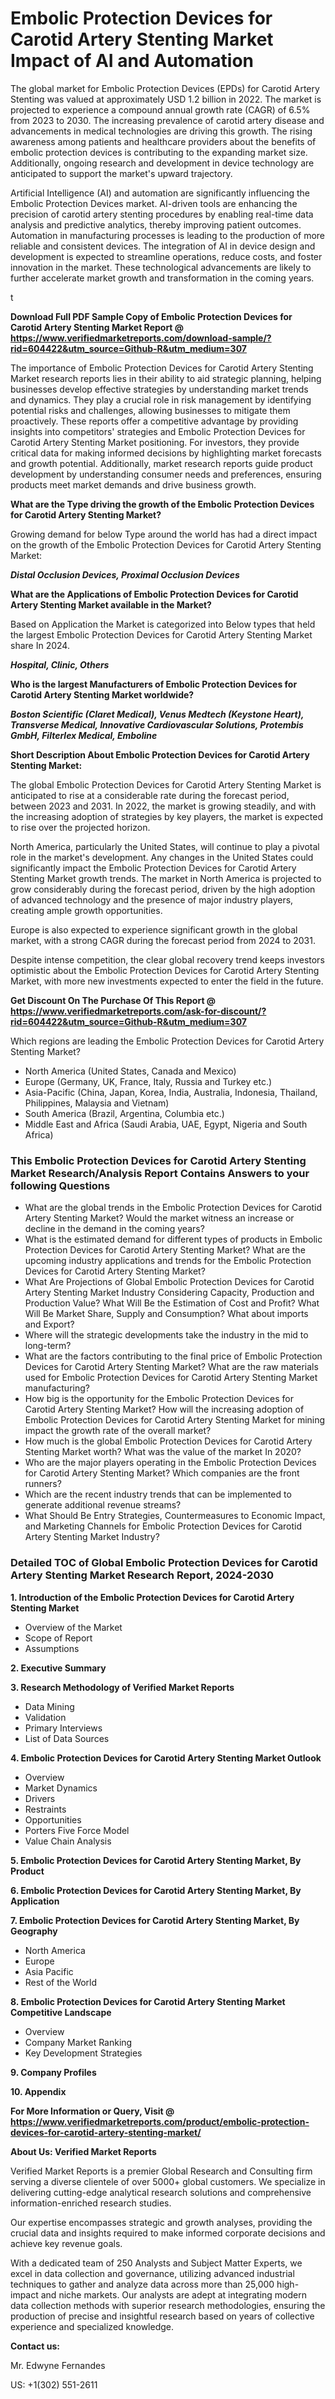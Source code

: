 <meta name="title" content="Global  Embolic Protection Devices for Carotid Artery Stenting Market Impact of AI and Automation"><meta name="description" content="  The global market for Embolic Protection Devices (EPDs) for Carotid Artery Stenting was valued at approximately USD 1.2 billion in 2022. The market is projected to e"><meta name="title" content=" Embolic Protection Devices for Carotid Artery Stenting Market Size, Share, Scope, Trends, Growth, Opportunities, Analysis, Forecast"> <h1>Embolic Protection Devices for Carotid Artery Stenting Market Impact of AI and Automation</h1> <p>The global market for Embolic Protection Devices (EPDs) for Carotid Artery Stenting was valued at approximately USD 1.2 billion in 2022. The market is projected to experience a compound annual growth rate (CAGR) of 6.5% from 2023 to 2030. The increasing prevalence of carotid artery disease and advancements in medical technologies are driving this growth. The rising awareness among patients and healthcare providers about the benefits of embolic protection devices is contributing to the expanding market size. Additionally, ongoing research and development in device technology are anticipated to support the market's upward trajectory.</p> <p>Artificial Intelligence (AI) and automation are significantly influencing the Embolic Protection Devices market. AI-driven tools are enhancing the precision of carotid artery stenting procedures by enabling real-time data analysis and predictive analytics, thereby improving patient outcomes. Automation in manufacturing processes is leading to the production of more reliable and consistent devices. The integration of AI in device design and development is expected to streamline operations, reduce costs, and foster innovation in the market. These technological advancements are likely to further accelerate market growth and transformation in the coming years.</p> t</p><p id="" class=""><strong>Download Full PDF Sample Copy of Embolic Protection Devices for Carotid Artery Stenting Market Report @ <a href="https://www.verifiedmarketreports.com/download-sample/?rid=604422&utm_source=Github-R&utm_medium=307" target="_blank">https://www.verifiedmarketreports.com/download-sample/?rid=604422&utm_source=Github-R&utm_medium=307</a></strong></p><p>The importance of&nbsp;Embolic Protection Devices for Carotid Artery Stenting Market research reports lies in their ability to aid strategic planning, helping businesses develop effective strategies by understanding market trends and dynamics. They play a crucial role in risk management by identifying potential risks and challenges, allowing businesses to mitigate them proactively. These reports offer a competitive advantage by providing insights into competitors' strategies and Embolic Protection Devices for Carotid Artery Stenting Market positioning. For investors, they provide critical data for making informed decisions by highlighting market forecasts and growth potential. Additionally, market research reports guide product development by understanding consumer needs and preferences, ensuring products meet market demands and drive business growth.</p><p><strong>What are the&nbsp;Type driving the growth of the Embolic Protection Devices for Carotid Artery Stenting Market?</strong></p><p id="" class="">Growing demand for below Type around the world has had a direct impact on the growth of the Embolic Protection Devices for Carotid Artery Stenting Market:</p><em><strong>Distal Occlusion Devices, Proximal Occlusion Devices</strong></em></p><strong>What are the&nbsp;Applications&nbsp;of Embolic Protection Devices for Carotid Artery Stenting Market available in the Market?</strong></p><p id="" class="">Based on Application the Market is categorized into Below types that held the largest Embolic Protection Devices for Carotid Artery Stenting Market share In 2024.</p><em><strong>Hospital, Clinic, Others</strong></em></p><strong>Who is the largest Manufacturers of Embolic Protection Devices for Carotid Artery Stenting Market worldwide?</strong></p><p><em><strong>Boston Scientific (Claret Medical), Venus Medtech (Keystone Heart), Transverse Medical, Innovative Cardiovascular Solutions, Protembis GmbH, Filterlex Medical, Emboline</strong></em></p><p id="" class=""><strong>Short Description About Embolic Protection Devices for Carotid Artery Stenting Market:</strong></p><p>The global Embolic Protection Devices for Carotid Artery Stenting Market is anticipated to rise at a considerable rate during the forecast period, between 2023 and 2031. In 2022, the market is growing steadily, and with the increasing adoption of strategies by key players, the market is expected to rise over the projected horizon.</p><p>North America, particularly the United States, will continue to play a pivotal role in the market's development. Any changes in the United States could significantly impact the Embolic Protection Devices for Carotid Artery Stenting Market growth trends. The market in North America is projected to grow considerably during the forecast period, driven by the high adoption of advanced technology and the presence of major industry players, creating ample growth opportunities.</p><p>Europe is also expected to experience significant growth in the global market, with a strong CAGR during the forecast period from 2024 to 2031.</p><p>Despite intense competition, the clear global recovery trend keeps investors optimistic about the Embolic Protection Devices for Carotid Artery Stenting Market, with more new investments expected to enter the field in the future.</p><p id="" class=""><strong>Get Discount On The Purchase Of This Report @ <a href="https://www.verifiedmarketreports.com/ask-for-discount/?rid=604422&utm_source=Github-R&utm_medium=307" target="_blank">https://www.verifiedmarketreports.com/ask-for-discount/?rid=604422&utm_source=Github-R&utm_medium=307</a></strong></p>Which regions are leading the Embolic Protection Devices for Carotid Artery Stenting Market?</p><ul><li>North America (United States, Canada and Mexico)</li><li>Europe (Germany, UK, France, Italy, Russia and Turkey etc.)</li><li>Asia-Pacific (China, Japan, Korea, India, Australia, Indonesia, Thailand, Philippines, Malaysia and Vietnam)</li><li>South America (Brazil, Argentina, Columbia etc.)</li><li>Middle East and Africa (Saudi Arabia, UAE, Egypt, Nigeria and South Africa)</li></ul><h3 id="" class="">This Embolic Protection Devices for Carotid Artery Stenting Market Research/Analysis Report Contains Answers to your following Questions</h3><ul><li>What are the global trends in the Embolic Protection Devices for Carotid Artery Stenting Market? Would the market witness an increase or decline in the demand in the coming years?</li><li>What is the estimated demand for different types of products in Embolic Protection Devices for Carotid Artery Stenting Market? What are the upcoming industry applications and trends for the Embolic Protection Devices for Carotid Artery Stenting Market?</li><li>What Are Projections of Global Embolic Protection Devices for Carotid Artery Stenting Market Industry Considering Capacity, Production and Production Value? What Will Be the Estimation of Cost and Profit? What Will Be Market Share, Supply and Consumption? What about imports and Export?</li><li>Where will the strategic developments take the industry in the mid to long-term?</li><li>What are the factors contributing to the final price of Embolic Protection Devices for Carotid Artery Stenting Market? What are the raw materials used for Embolic Protection Devices for Carotid Artery Stenting Market manufacturing?</li><li>How big is the opportunity for the Embolic Protection Devices for Carotid Artery Stenting Market? How will the increasing adoption of Embolic Protection Devices for Carotid Artery Stenting Market for mining impact the growth rate of the overall market?</li><li>How much is the global Embolic Protection Devices for Carotid Artery Stenting Market worth? What was the value of the market In 2020?</li><li>Who are the major players operating in the Embolic Protection Devices for Carotid Artery Stenting Market? Which companies are the front runners?</li><li>Which are the recent industry trends that can be implemented to generate additional revenue streams?</li><li>What Should Be Entry Strategies, Countermeasures to Economic Impact, and Marketing Channels for Embolic Protection Devices for Carotid Artery Stenting Market Industry?</li></ul><h3 id="" class="">Detailed TOC of Global Embolic Protection Devices for Carotid Artery Stenting Market Research Report, 2024-2030</h3><p id="" class=""><strong>1. Introduction of the Embolic Protection Devices for Carotid Artery Stenting Market</strong></p><ul><li>Overview of the Market</li><li>Scope of Report</li><li>Assumptions</li></ul><p id="" class=""><strong>2. Executive Summary</strong></p><p id="" class=""><strong>3. Research Methodology of Verified Market Reports</strong></p><ul><li>Data Mining</li><li>Validation</li><li>Primary Interviews</li><li>List of Data Sources</li></ul><p id="" class=""><strong>4. Embolic Protection Devices for Carotid Artery Stenting Market Outlook</strong></p><ul><li>Overview</li><li>Market Dynamics</li><li>Drivers</li><li>Restraints</li><li>Opportunities</li><li>Porters Five Force Model</li><li>Value Chain Analysis</li></ul><p id="" class=""><strong>5. Embolic Protection Devices for Carotid Artery Stenting Market, By Product</strong></p><p id="" class=""><strong>6. Embolic Protection Devices for Carotid Artery Stenting Market, By Application</strong></p><p id="" class=""><strong>7. Embolic Protection Devices for Carotid Artery Stenting Market, By Geography</strong></p><ul><li>North America</li><li>Europe</li><li>Asia Pacific</li><li>Rest of the World</li></ul><p id="" class=""><strong>8. Embolic Protection Devices for Carotid Artery Stenting Market Competitive Landscape</strong></p><ul><li>Overview</li><li>Company Market Ranking</li><li>Key Development Strategies</li></ul><p id="" class=""><strong>9. Company Profiles</strong></p><p id="" class=""><strong>10. Appendix</strong></p><p id="" class=""><strong>For More Information or Query, Visit @ <a href="https://www.verifiedmarketreports.com/product/embolic-protection-devices-for-carotid-artery-stenting-market/" target="_blank">https://www.verifiedmarketreports.com/product/embolic-protection-devices-for-carotid-artery-stenting-market/</a></strong></p><p id="" class=""><strong>About Us: Verified Market Reports</strong></p><p id="" class="">Verified Market Reports is a premier Global Research and Consulting firm serving a diverse clientele of over 5000+ global customers. We specialize in delivering cutting-edge analytical research solutions and comprehensive information-enriched research studies.</p><p id="" class="">Our expertise encompasses strategic and growth analyses, providing the crucial data and insights required to make informed corporate decisions and achieve key revenue goals.</p><p id="" class="">With a dedicated team of 250 Analysts and Subject Matter Experts, we excel in data collection and governance, utilizing advanced industrial techniques to gather and analyze data across more than 25,000 high-impact and niche markets. Our analysts are adept at integrating modern data collection methods with superior research methodologies, ensuring the production of precise and insightful research based on years of collective experience and specialized knowledge.</p><p id="" class=""><strong>Contact us:</strong></p><p id="" class="">Mr. Edwyne Fernandes</p><p id="" class="">US: +1(302) 551-2611</p>